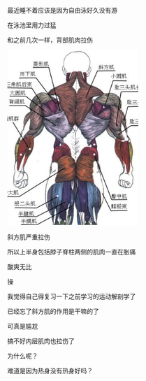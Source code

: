 最近睡不着应该是因为自由泳好久没有游

在泳池里用力过猛

和之前几次一样，背部肌肉拉伤

![背部肌肉分布](Pic/muscle.jpg)

斜方肌严重拉伤

所以上半身包括脖子脊柱两侧的肌肉一直在胀痛

酸爽无比

操

我觉得自己得复习一下之前学习的运动解剖学了

已经忘了斜方肌的作用是干嘛的了

可真是尴尬

搞不好内层肌肉也拉伤了



为什么呢？

难道是因为热身没有热身好吗？